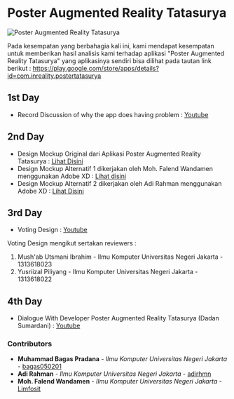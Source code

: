 # Poster Augmented Reality Tatasurya #

![Poster Augmented Reality Tatasurya](https://github.com/bagas050201/Assignment-Interaksi-Manusia-dan-Komputer-113/blob/hw2/Task%201%20Report/Poster%20Augmented%20Reality%20Tatatsurya.PNG)

Pada kesempatan yang berbahagia kali ini, kami mendapat kesempatan untuk memberikan hasil analisis kami terhadap aplikasi "Poster Augmented Reality Tatasurya" yang aplikasinya sendiri bisa dilihat pada tautan link berikut : https://play.google.com/store/apps/details?id=com.inreality.postertatasurya

## 1st Day ##
* Record Discussion of why the app does having problem : [Youtube](https://youtu.be/Btrkvpm9Pmw)

## 2nd Day ##
* Design Mockup Original dari Aplikasi Poster Augmented Reality Tatasurya : [Lihat Disini](https://github.com/bagas050201/Assignment-Interaksi-Manusia-dan-Komputer-113/tree/hw2/Task%202%20Report/Poster%20Augmented%20Reality%20Tatasurya%20Mockup)
* Design Mockup Alternatif 1 dikerjakan oleh Moh. Falend Wandamen menggunakan Adobe XD : [Lihat disini](https://github.com/bagas050201/Assignment-Interaksi-Manusia-dan-Komputer-113/tree/hw2/Task%202%20Report/Moh.%20Falend%20-%20Design%20Mockup%20Alternatif%201)
* Design Mockup Alternatif 2 dikerjakan oleh Adi Rahman menggunakan Adobe XD : [Lihat Disini](https://github.com/bagas050201/Assignment-Interaksi-Manusia-dan-Komputer-113/tree/hw2/Task%202%20Report/Adi%20Rahman%20-%20Design%20Mockup%20Alternatif%202)

## 3rd Day ##
*  Voting Design : [Youtube](https://www.youtube.com/watch?v=adti0fo-Sp0)

Voting Design mengikut sertakan reviewers :
1. Mush'ab Utsmani Ibrahim - Ilmu Komputer Universitas Negeri Jakarta - 1313618023
2. Yusriizal Piliyang - Ilmu Komputer Universitas Negeri Jakarta - 1313618022
## 4th Day ##
* Dialogue With Developer Poster Augmented Reality Tatasurya (Dadan Sumardani) : [Youtube](https://www.youtube.com/watch?v=IXT3Zyh7mJg)
### Contributors ###

* **Muhammad Bagas Pradana** - *Ilmu Komputer Universitas Negeri Jakarta* - [bagas050201](https://github.com/bagas050201)
* **Adi Rahman** - *Ilmu Komputer Universitas Negeri Jakarta* - [adirhmn](https://github.com/adirhmn)
* **Moh. Falend Wandamen** - *Ilmu Komputer Universitas Negeri Jakarta* - [Limfosit](https://github.com/Limfosit)
